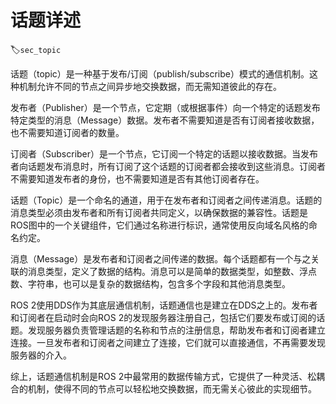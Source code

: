 # 话题详述
:label:`sec_topic`

话题（topic）是一种基于发布/订阅（publish/subscribe）模式的通信机制。这种机制允许不同的节点之间异步地交换数据，而无需知道彼此的存在。

发布者（Publisher）是一个节点，它定期（或根据事件）向一个特定的话题发布特定类型的消息（Message）数据。发布者不需要知道是否有订阅者接收数据，也不需要知道订阅者的数量。

订阅者（Subscriber）是一个节点，它订阅一个特定的话题以接收数据。当发布者向话题发布消息时，所有订阅了这个话题的订阅者都会接收到这些消息。订阅者不需要知道发布者的身份，也不需要知道是否有其他订阅者存在。

话题（Topic）是一个命名的通道，用于在发布者和订阅者之间传递消息。话题的消息类型必须由发布者和所有订阅者共同定义，以确保数据的兼容性。话题是ROS图中的一个关键组件，它们通过名称进行标识，通常使用反向域名风格的命名约定。

消息（Message）是发布者和订阅者之间传递的数据。每个话题都有一个与之关联的消息类型，定义了数据的结构。消息可以是简单的数据类型，如整数、浮点数、字符串，也可以是复杂的数据结构，包含多个字段和其他消息类型。

ROS 2使用DDS作为其底层通信机制，话题通信也是建立在DDS之上的。发布者和订阅者在启动时会向ROS 2的发现服务器注册自己，包括它们要发布或订阅的话题。发现服务器负责管理话题的名称和节点的注册信息，帮助发布者和订阅者建立连接。一旦发布者和订阅者之间建立了连接，它们就可以直接通信，不再需要发现服务器的介入。

综上，话题通信机制是ROS 2中最常用的数据传输方式，它提供了一种灵活、松耦合的机制，使得不同的节点可以轻松地交换数据，而无需关心彼此的实现细节。

